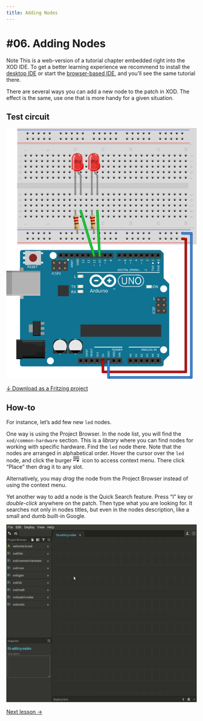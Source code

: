```yaml
---
title: Adding Nodes
---
```


# #06. Adding Nodes

<div class="ui segment note">
<span class="ui ribbon label">Note</span>
This is a web-version of a tutorial chapter embedded right into the XOD IDE.
To get a better learning experience we recommend to install the
<a href="/downloads/">desktop IDE</a> or start the
<a href="/ide/">browser-based IDE</a>, and you’ll see the same tutorial there.
</div>

There are several ways you can add a new node to the patch in XOD. The effect is
the same, use one that is more handy for a given situation.

## Test circuit

![Circuit](./circuit.fz.png)

[↓ Download as a Fritzing project](./circuit.fzz)

## How-to

For instance, let’s add few new `led` nodes.

One way is using the Project Browser. In the node list, you will find the
`xod/common-hardware` section. This is a _library_ where you can find nodes for
working with specific hardware. Find the `led` node there. Note that the nodes
are arranged in alphabetical order. Hover the cursor over the `led` node, and
click the burger
<svg width="16" height="16" viewBox="0 0 15.864 13.75" role="img" xmlns="http://www.w3.org/2000/svg">
<g transform="translate(-7.139,304.75)"><path d="M 22.998,-304.75 H 7.139 v 1.528 h 15.859 z m 0,4.584 H 7.139 v 1.527 h 15.859 z m -15.859,6.11 h 6.693 v -1.527 H 7.139 Z m 8.216,-1.527 3.825,4.583 3.823,-4.583 z" style="fill:black" /></g>
</svg>  icon to access context menu. There click “Place” then drag it to any
slot.

Alternatively, you may _drag_ the node from the Project Browser instead of using
the context menu.

Yet another way to add a node is the Quick Search feature. Press “I” key or
_double-click_ anywhere on the patch. Then type what you are looking for. It
searches not only in nodes titles, but even in the nodes description, like a
small and dumb built-in Google.

![Screencast](./screencast.gif)

[Next lesson →](../07-labels/)
